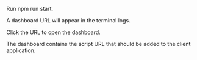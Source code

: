 Run npm run start.

A dashboard URL will appear in the terminal logs.

Click the URL to open the dashboard.

The dashboard contains the script URL that should be added to the client application.
